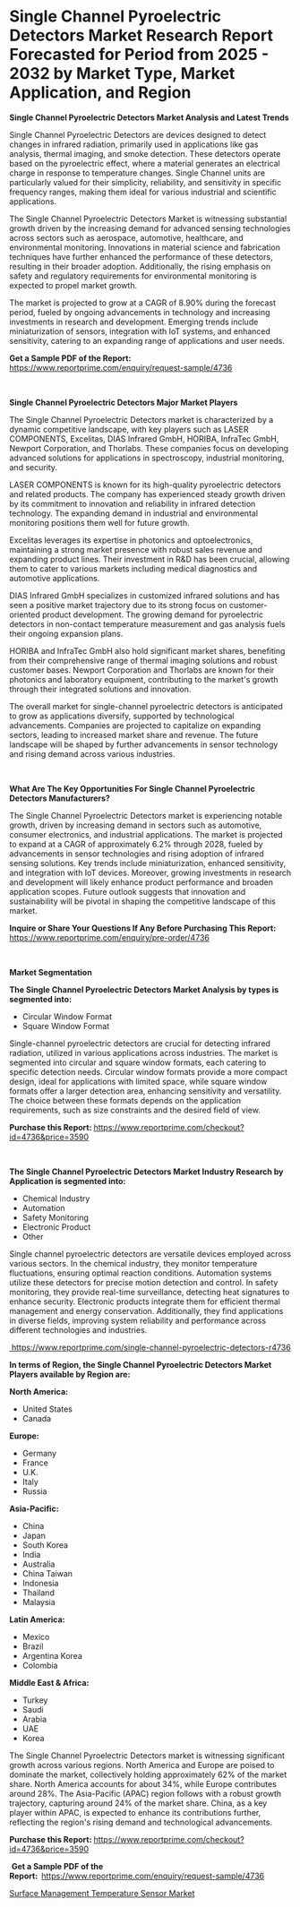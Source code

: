 <p><h1>Single Channel Pyroelectric Detectors Market Research Report Forecasted for Period from 2025 -  2032 by Market Type, Market Application, and Region</h1></p><p><strong>Single Channel Pyroelectric Detectors Market Analysis and Latest Trends</strong></p>
<p><p>Single Channel Pyroelectric Detectors are devices designed to detect changes in infrared radiation, primarily used in applications like gas analysis, thermal imaging, and smoke detection. These detectors operate based on the pyroelectric effect, where a material generates an electrical charge in response to temperature changes. Single Channel units are particularly valued for their simplicity, reliability, and sensitivity in specific frequency ranges, making them ideal for various industrial and scientific applications.</p><p>The Single Channel Pyroelectric Detectors Market is witnessing substantial growth driven by the increasing demand for advanced sensing technologies across sectors such as aerospace, automotive, healthcare, and environmental monitoring. Innovations in material science and fabrication techniques have further enhanced the performance of these detectors, resulting in their broader adoption. Additionally, the rising emphasis on safety and regulatory requirements for environmental monitoring is expected to propel market growth.</p><p>The market is projected to grow at a CAGR of 8.90% during the forecast period, fueled by ongoing advancements in technology and increasing investments in research and development. Emerging trends include miniaturization of sensors, integration with IoT systems, and enhanced sensitivity, catering to an expanding range of applications and user needs.</p></p>
<p><strong>Get a Sample PDF of the Report:&nbsp;</strong> <a href="https://www.reportprime.com/enquiry/request-sample/4736?utm_campaign=2300&utm_medium=2&utm_source=Github&utm_content=ia&utm_term=19032025&utm_id=single-channel-pyroelectric-detectors">https://www.reportprime.com/enquiry/request-sample/4736</a></p>
<p>&nbsp;</p>
<p><strong>Single Channel Pyroelectric Detectors Major Market Players</strong></p>
<p><p>The Single Channel Pyroelectric Detectors market is characterized by a dynamic competitive landscape, with key players such as LASER COMPONENTS, Excelitas, DIAS Infrared GmbH, HORIBA, InfraTec GmbH, Newport Corporation, and Thorlabs. These companies focus on developing advanced solutions for applications in spectroscopy, industrial monitoring, and security.</p><p>LASER COMPONENTS is known for its high-quality pyroelectric detectors and related products. The company has experienced steady growth driven by its commitment to innovation and reliability in infrared detection technology. The expanding demand in industrial and environmental monitoring positions them well for future growth.</p><p>Excelitas leverages its expertise in photonics and optoelectronics, maintaining a strong market presence with robust sales revenue and expanding product lines. Their investment in R&D has been crucial, allowing them to cater to various markets including medical diagnostics and automotive applications.</p><p>DIAS Infrared GmbH specializes in customized infrared solutions and has seen a positive market trajectory due to its strong focus on customer-oriented product development. The growing demand for pyroelectric detectors in non-contact temperature measurement and gas analysis fuels their ongoing expansion plans.</p><p>HORIBA and InfraTec GmbH also hold significant market shares, benefiting from their comprehensive range of thermal imaging solutions and robust customer bases. Newport Corporation and Thorlabs are known for their photonics and laboratory equipment, contributing to the market's growth through their integrated solutions and innovation.</p><p>The overall market for single-channel pyroelectric detectors is anticipated to grow as applications diversify, supported by technological advancements. Companies are projected to capitalize on expanding sectors, leading to increased market share and revenue. The future landscape will be shaped by further advancements in sensor technology and rising demand across various industries.</p></p>
<p>&nbsp;</p>
<p><strong>What Are The Key Opportunities For Single Channel Pyroelectric Detectors Manufacturers?</strong></p>
<p><p>The Single Channel Pyroelectric Detectors market is experiencing notable growth, driven by increasing demand in sectors such as automotive, consumer electronics, and industrial applications. The market is projected to expand at a CAGR of approximately 6.2% through 2028, fueled by advancements in sensor technologies and rising adoption of infrared sensing solutions. Key trends include miniaturization, enhanced sensitivity, and integration with IoT devices. Moreover, growing investments in research and development will likely enhance product performance and broaden application scopes. Future outlook suggests that innovation and sustainability will be pivotal in shaping the competitive landscape of this market.</p></p>
<p><strong>Inquire or Share Your Questions If Any Before Purchasing This Report:</strong> <a href="https://www.reportprime.com/enquiry/pre-order/4736?utm_campaign=2300&utm_medium=2&utm_source=Github&utm_content=ia&utm_term=19032025&utm_id=single-channel-pyroelectric-detectors">https://www.reportprime.com/enquiry/pre-order/4736</a></p>
<p>&nbsp;</p>
<p><strong>Market Segmentation</strong></p>
<p><strong>The Single Channel Pyroelectric Detectors Market Analysis by types is segmented into:</strong></p>
<p><ul><li>Circular Window Format</li><li>Square Window Format</li></ul></p>
<p><p>Single-channel pyroelectric detectors are crucial for detecting infrared radiation, utilized in various applications across industries. The market is segmented into circular and square window formats, each catering to specific detection needs. Circular window formats provide a more compact design, ideal for applications with limited space, while square window formats offer a larger detection area, enhancing sensitivity and versatility. The choice between these formats depends on the application requirements, such as size constraints and the desired field of view.</p></p>
<p><strong>Purchase this Report:&nbsp;</strong><a href="https://www.reportprime.com/checkout?id=4736&price=3590&utm_campaign=2300&utm_medium=2&utm_source=Github&utm_content=ia&utm_term=19032025&utm_id=single-channel-pyroelectric-detectors">https://www.reportprime.com/checkout?id=4736&price=3590</a></p>
<p>&nbsp;</p>
<p><strong>The Single Channel Pyroelectric Detectors Market Industry Research by Application is segmented into:</strong></p>
<p><ul><li>Chemical Industry</li><li>Automation</li><li>Safety Monitoring</li><li>Electronic Product</li><li>Other</li></ul></p>
<p><p>Single channel pyroelectric detectors are versatile devices employed across various sectors. In the chemical industry, they monitor temperature fluctuations, ensuring optimal reaction conditions. Automation systems utilize these detectors for precise motion detection and control. In safety monitoring, they provide real-time surveillance, detecting heat signatures to enhance security. Electronic products integrate them for efficient thermal management and energy conservation. Additionally, they find applications in diverse fields, improving system reliability and performance across different technologies and industries.</p></p>
<p><a href="https://www.reportprime.com/single-channel-pyroelectric-detectors-r4736?utm_campaign=2300&utm_medium=2&utm_source=Github&utm_content=ia&utm_term=19032025&utm_id=single-channel-pyroelectric-detectors">&nbsp;https://www.reportprime.com/single-channel-pyroelectric-detectors-r4736</a></p>
<p><strong>In terms of Region, the Single Channel Pyroelectric Detectors Market Players available by Region are:</strong></p>
<p>
    <p> <strong> North America: </strong>
        <ul>
            <li>United States</li>
            <li>Canada</li>
        </ul>
        </p> 
    <p> <strong> Europe: </strong>
        <ul>
            <li>Germany</li>
            <li>France</li>
            <li>U.K.</li>
            <li>Italy</li>
            <li>Russia</li>
        </ul>
        </p> 
    <p> <strong> Asia-Pacific: </strong>
        <ul>
            <li>China</li>
            <li>Japan</li>
            <li>South Korea</li>
            <li>India</li>
            <li>Australia</li>
            <li>China Taiwan</li>
            <li>Indonesia</li>
            <li>Thailand</li>
            <li>Malaysia</li>
        </ul>
        </p> 
    <p> <strong> Latin America: </strong>
        <ul>
            <li>Mexico</li>
            <li>Brazil</li>
            <li>Argentina Korea</li>
            <li>Colombia</li>
        </ul>
        </p> 
    <p> <strong> Middle East & Africa: </strong>
        <ul>
            <li>Turkey</li>
            <li>Saudi</li>
            <li>Arabia</li>
            <li>UAE</li>
            <li>Korea</li>
        </ul>
    </p>
    </p>
<p><p>The Single Channel Pyroelectric Detectors market is witnessing significant growth across various regions. North America and Europe are poised to dominate the market, collectively holding approximately 62% of the market share. North America accounts for about 34%, while Europe contributes around 28%. The Asia-Pacific (APAC) region follows with a robust growth trajectory, capturing around 24% of the market share. China, as a key player within APAC, is expected to enhance its contributions further, reflecting the region's rising demand and technological advancements.</p></p>
<p><strong>Purchase this Report: </strong><a href="https://www.reportprime.com/checkout?id=4736&price=3590&utm_campaign=2300&utm_medium=2&utm_source=Github&utm_content=ia&utm_term=19032025&utm_id=single-channel-pyroelectric-detectors">https://www.reportprime.com/checkout?id=4736&price=3590</a></p>
<p>&nbsp;<strong>Get a Sample PDF of the Report:&nbsp;&nbsp;</strong><a href="https://www.reportprime.com/enquiry/request-sample/4736?utm_campaign=2300&utm_medium=2&utm_source=Github&utm_content=ia&utm_term=19032025&utm_id=single-channel-pyroelectric-detectors">https://www.reportprime.com/enquiry/request-sample/4736</a></p>
<p><strong></strong></p>
<p><p><a href="https://github.com/abbislposival/Market-Research-Report-List-1/blob/main/surface-management-temperature-sensor-market.md?utm_campaign=2300&utm_medium=2&utm_source=Github&utm_content=ia&utm_term=19032025&utm_id=single-channel-pyroelectric-detectors">Surface Management Temperature Sensor Market</a></p></p>